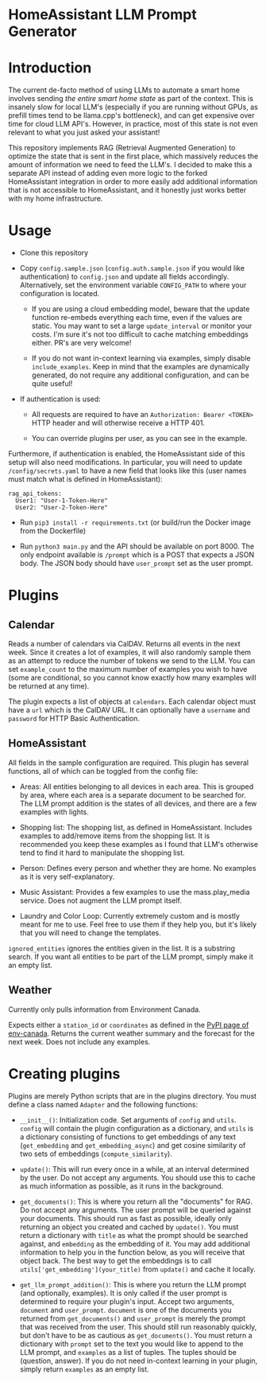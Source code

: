 # HomeAssistant LLM Prompt Generator

# Introduction

The current de-facto method of using LLMs to automate a smart home involves sending *the entire smart home state* as part of the context. This is insanely slow for local LLM's (especially if you are running without GPUs, as prefill times tend to be llama.cpp's bottleneck), and can get expensive over time for cloud LLM API's. However, in practice, most of this state is not even relevant to what you just asked your assistant!

This repository implements RAG (Retrieval Augmented Generation) to optimize the state that is sent in the first place, which massively reduces the amount of information we need to feed the LLM's. I decided to make this a separate API instead of adding even more logic to the forked HomeAssistant integration in order to more easily add additional information that is not accessible to HomeAssistant, and it honestly just works better with my home infrastructure.

# Usage

- Clone this repository

- Copy `config.sample.json` (`config.auth.sample.json` if you would like authentication) to `config.json` and update all fields accordingly. Alternatively, set the environment variable `CONFIG_PATH` to where your configuration is located.

    - If you are using a cloud embedding model, beware that the update function re-embeds everything each time, even if the values are static. You may want to set a large `update_interval` or monitor your costs. I'm sure it's not too difficult to cache matching embeddings either. PR's are very welcome!

    - If you do not want in-context learning via examples, simply disable `include_examples`. Keep in mind that the examples are dynamically generated, do not require any additional configuration, and can be quite useful!

- If authentication is used:

    - All requests are required to have an `Authorization: Bearer <TOKEN>` HTTP header and will otherwise receive a HTTP 401.

    - You can override plugins per user, as you can see in the example.

Furthermore, if authentication is enabled, the HomeAssistant side of this setup will also need modifications. In particular, you will need to update `/config/secrets.yaml` to have a new field that looks like this (user names must match what is defined in HomeAssistant):

```
rag_api_tokens:
  User1: "User-1-Token-Here"
  User2: "User-2-Token-Here"
```

- Run `pip3 install -r requirements.txt` (or build/run the Docker image from the Dockerfile)

- Run `python3 main.py` and the API should be available on port 8000. The only endpoint available is `/prompt` which is a POST that expects a JSON body. The JSON body should have `user_prompt` set as the user prompt.

# Plugins

## Calendar

Reads a number of calendars via CalDAV. Returns all events in the next week. Since it creates a lot of examples, it will also randomly sample them as an attempt to reduce the number of tokens we send to the LLM. You can set `example_count` to the maximum number of examples you wish to have (some are conditional, so you cannot know exactly how many examples will be returned at any time).

The plugin expects a list of objects at `calendars`. Each calendar object must have a `url` which is the CalDAV URL. It can optionally have a `username` and `password` for HTTP Basic Authentication.


## HomeAssistant

All fields in the sample configuration are required. This plugin has several functions, all of which can be toggled from the config file:

- Areas: All entities belonging to all devices in each area. This is grouped by area, where each area is a separate document to be searched for. The LLM prompt addition is the states of all devices, and there are a few examples with lights.

- Shopping list: The shopping list, as defined in HomeAssistant. Includes examples to add/remove items from the shopping list. It is recommended you keep these examples as I found that LLM's otherwise tend to find it hard to manipulate the shopping list.

- Person: Defines every person and whether they are home. No examples as it is very self-explanatory.

- Music Assistant: Provides a few examples to use the mass.play_media service. Does not augment the LLM prompt itself.

- Laundry and Color Loop: Currently extremely custom and is mostly meant for me to use. Feel free to use them if they help you, but it's likely that you will need to change the templates.

`ignored_entities` ignores the entities given in the list. It is a substring search. If you want all entities to be part of the LLM prompt, simply make it an empty list.


## Weather

Currently only pulls information from Environment Canada.

Expects either a `station_id` or `coordinates` as defined in the [PyPI page of env-canada](https://pypi.org/project/env-canada/). Returns the current weather summary and the forecast for the next week. Does not include any examples.


# Creating plugins

Plugins are merely Python scripts that are in the plugins directory. You must define a class named `Adapter` and the following functions:

- `__init__()`: Initialization code. Set arguments of `config` and `utils`. `config` will contain the plugin configuration as a dictionary, and `utils` is a dictionary consisting of functions to get embeddings of any text (`get_embedding` and `get_embedding_async`) and get cosine similarity of two sets of embeddings (`compute_similarity`).

- `update()`: This will run every once in a while, at an interval determined by the user. Do not accept any arguments. You should use this to cache as much information as possible, as it runs in the background.

- `get_documents()`: This is where you return all the "documents" for RAG. Do not accept any arguments. The user prompt will be queried against your documents. This should run as fast as possible, ideally only returning an object you created and cached by `update()`. You must return a dictionary with `title` as what the prompt should be searched against, and `embedding` as the embedding of it. You may add additional information to help you in the function below, as you will receive that object back. The best way to get the embeddings is to call `utils['get_embedding'](your_title)` from `update()` and cache it locally.

- `get_llm_prompt_addition()`: This is where you return the LLM prompt (and optionally, examples). It is only called if the user prompt is determined to require your plugin's input. Accept two arguments, `document` and `user_prompt`. `document` is one of the documents you returned from `get_documents()` and `user_prompt` is merely the prompt that was received from the user. This should still run reasonably quickly, but don't have to be as cautious as `get_documents()`. You must return a dictionary with `prompt` set to the text you would like to append to the LLM prompt, and `examples` as a list of tuples. The tuples should be (question, answer). If you do not need in-context learning in your plugin, simply return `examples` as an empty list.
